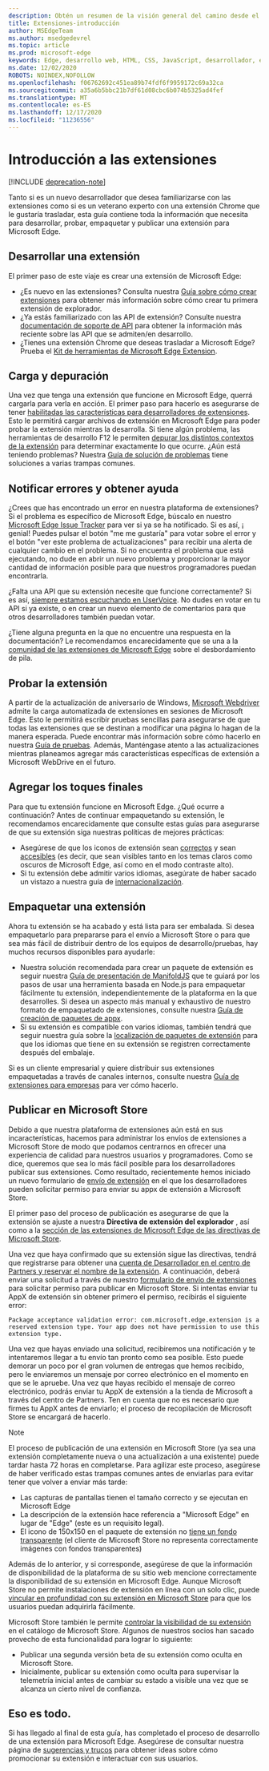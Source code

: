 ```yaml
---
description: Obtén un resumen de la visión general del camino desde el principio del desarrollo hasta el empaquetado de las extensiones de Microsoft Edge.
title: Extensiones-introducción
author: MSEdgeTeam
ms.author: msedgedevrel
ms.topic: article
ms.prod: microsoft-edge
keywords: Edge, desarrollo web, HTML, CSS, JavaScript, desarrollador, extensiones
ms.date: 12/02/2020
ROBOTS: NOINDEX,NOFOLLOW
ms.openlocfilehash: f06762692c451ea89b74fdf6f9959172c69a32ca
ms.sourcegitcommit: a35a6b5bbc21b7df61d08cbc6b074b5325ad4fef
ms.translationtype: MT
ms.contentlocale: es-ES
ms.lasthandoff: 12/17/2020
ms.locfileid: "11236556"
---
```

# Introducción a las extensiones  

[!INCLUDE [deprecation-note](includes/deprecation-note.md)]  

Tanto si es un nuevo desarrollador que desea familiarizarse con las extensiones como si es un veterano experto con una extensión Chrome que le gustaría trasladar, esta guía contiene toda la información que necesita para desarrollar, probar, empaquetar y publicar una extensión para Microsoft Edge. 

## Desarrollar una extensión

El primer paso de este viaje es crear una extensión de Microsoft Edge: 
- ¿Es nuevo en las extensiones? Consulta nuestra [Guía sobre cómo crear extensiones](./guides/creating-an-extension.md) para obtener más información sobre cómo crear tu primera extensión de explorador. 
- ¿Ya estás familiarizado con las API de extensión? Consulte nuestra [documentación de soporte de API](./api-support.md) para obtener la información más reciente sobre las API que se admiten/en desarrollo. 
- ¿Tienes una extensión Chrome que deseas trasladar a Microsoft Edge? Prueba el [Kit de herramientas de Microsoft Edge Extension](./guides/porting-chrome-extensions.md).

## Carga y depuración

Una vez que tenga una extensión que funcione en Microsoft Edge, querrá cargarla para verla en acción. El primer paso para hacerlo es asegurarse de tener [habilitadas las características para desarrolladores de extensiones](./guides/adding-and-removing-extensions.md). Esto le permitirá cargar archivos de extensión en Microsoft Edge para poder probar la extensión mientras la desarrolla. Si tiene algún problema, las herramientas de desarrollo F12 le permiten [depurar los distintos contextos de la extensión](./guides/debugging-extensions.md) para determinar exactamente lo que ocurre. ¿Aún está teniendo problemas? Nuestra [Guía de solución de problemas](./troubleshooting.md) tiene soluciones a varias trampas comunes. 

## Notificar errores y obtener ayuda

¿Crees que has encontrado un error en nuestra plataforma de extensiones? Si el problema es específico de Microsoft Edge, búscalo en nuestro [Microsoft Edge Issue Tracker](https://developer.microsoft.com/microsoft-edge/platform/issues/) para ver si ya se ha notificado. Si es así, ¡ genial! Puedes pulsar el botón "me me gustaría" para votar sobre el error y el botón "ver este problema de actualizaciones" para recibir una alerta de cualquier cambio en el problema. Si no encuentra el problema que está ejecutando, no dude en abrir un nuevo problema y proporcionar la mayor cantidad de información posible para que nuestros programadores puedan encontrarla. 

¿Falta una API que su extensión necesite que funcione correctamente? Si es así, [siempre estamos escuchando en UserVoice](https://wpdev.uservoice.com/forums/257854-microsoft-edge-developer/category/87962-extensions). No dudes en votar en tu API si ya existe, o en crear un nuevo elemento de comentarios para que otros desarrolladores también puedan votar. 

¿Tiene alguna pregunta en la que no encuentre una respuesta en la documentación? Le recomendamos encarecidamente que se una a la [comunidad de las extensiones de Microsoft Edge](https://stackoverflow.com/questions/tagged/microsoft-edge-extension) sobre el desbordamiento de pila.

## Probar la extensión

A partir de la actualización de aniversario de Windows, [Microsoft Webdriver](../webdriver/index.md) admite la carga automatizada de extensiones en sesiones de Microsoft Edge. Esto le permitirá escribir pruebas sencillas para asegurarse de que todas las extensiones que se destinan a modificar una página lo hagan de la manera esperada. Puede encontrar más información sobre cómo hacerlo en nuestra [Guía de pruebas](./guides/packaging/creating-and-testing-extension-packages.md#automated-testing-with-webdriver). Además, Manténgase atento a las actualizaciones mientras planeamos agregar más características específicas de extensión a Microsoft WebDrive en el futuro.

## Agregar los toques finales

Para que tu extensión funcione en Microsoft Edge. ¿Qué ocurre a continuación? Antes de continuar empaquetando su extensión, le recomendamos encarecidamente que consulte estas guías para asegurarse de que su extensión siga nuestras políticas de mejores prácticas: 
- Asegúrese de que los iconos de extensión sean [correctos](./guides/design.md) y sean [accesibles](./guides/accessibility.md) (es decir, que sean visibles tanto en los temas claros como oscuros de Microsoft Edge, así como en el modo contraste alto). 
- Si tu extensión debe admitir varios idiomas, asegúrate de haber sacado un vistazo a nuestra guía de [internacionalización](./guides/internationalization.md). 

## Empaquetar una extensión

Ahora tu extensión se ha acabado y está lista para ser embalada. Si desea empaquetarlo para prepararse para el envío a Microsoft Store o para que sea más fácil de distribuir dentro de los equipos de desarrollo/pruebas, hay muchos recursos disponibles para ayudarle: 

- Nuestra solución recomendada para crear un paquete de extensión es seguir nuestra [Guía de presentación de ManifoldJS](./guides/packaging/using-manifoldjs-to-package-extensions.md) que te guiará por los pasos de usar una herramienta basada en Node.js para empaquetar fácilmente tu extensión, independientemente de la plataforma en la que desarrolles. Si desea un aspecto más manual y exhaustivo de nuestro formato de empaquetado de extensiones, consulte nuestra [Guía de creación de paquetes de appx](./guides/packaging/creating-and-testing-extension-packages.md#preparing-the-submission-folder). 
- Si su extensión es compatible con varios idiomas, también tendrá que seguir nuestra guía sobre la [localización de paquetes de extensión](./guides/packaging/localizing-extension-packages.md) para que los idiomas que tiene en su extensión se registren correctamente después del embalaje. 

Si es un cliente empresarial y quiere distribuir sus extensiones empaquetadas a través de canales internos, consulte nuestra [Guía de extensiones para empresas](./extensions-for-enterprise.md) para ver cómo hacerlo.  

## Publicar en Microsoft Store

Debido a que nuestra plataforma de extensiones aún está en sus incaracterísticas, hacemos para administrar los envíos de extensiones a Microsoft Store de modo que podamos centrarnos en ofrecer una experiencia de calidad para nuestros usuarios y programadores. Como se dice, queremos que sea lo más fácil posible para los desarrolladores publicar sus extensiones. Como resultado, recientemente hemos iniciado un nuevo formulario de [envío de extensión](https://aka.ms/extension-request) en el que los desarrolladores pueden solicitar permiso para enviar su appx de extensión a Microsoft Store.
 
El primer paso del proceso de publicación es asegurarse de que la extensión se ajuste a nuestra **Directiva de extensión del explorador** , así como a la [sección de las extensiones de Microsoft Edge de las directivas de Microsoft Store](https://msdn.microsoft.com/library/windows/apps/dn764944.aspx#pol_10_12).  

<!--  The first step of the publishing process is to make sure your extension conforms to our [browser extension policy](./microsoft-browser-extension-policy.md) as well as the [Microsoft Edge extensions section of the Microsoft Store Policies](https://msdn.microsoft.com/library/windows/apps/dn764944.aspx#pol_10_12).  -->  

Una vez que haya confirmado que su extensión sigue las directivas, tendrá que registrarse para obtener una [cuenta de Desarrollador en el centro de Partners y reservar el nombre de la extensión](./guides/packaging/extensions-in-the-windows-dev-center.md). A continuación, deberá enviar una solicitud a través de nuestro [formulario de envío de extensiones](https://aka.ms/extension-request) para solicitar permiso para publicar en Microsoft Store. Si intentas enviar tu AppX de extensión sin obtener primero el permiso, recibirás el siguiente error:

```text
Package acceptance validation error: com.microsoft.edge.extension is a reserved extension type. Your app does not have permission to use this extension type.
```  

Una vez que hayas enviado una solicitud, recibiremos una notificación y te intentaremos llegar a tu envío tan pronto como sea posible. Esto puede demorar un poco por el gran volumen de entregas que hemos recibido, pero le enviaremos un mensaje por correo electrónico en el momento en que se le apruebe. Una vez que hayas recibido el mensaje de correo electrónico, podrás enviar tu AppX de extensión a la tienda de Microsoft a través del centro de Partners. Ten en cuenta que no es necesario que firmes tu AppX antes de enviarlo; el proceso de recopilación de Microsoft Store se encargará de hacerlo.
 
> [!NOTE]
> El proceso de publicación de una extensión en Microsoft Store (ya sea una extensión completamente nueva o una actualización a una existente) puede tardar hasta 72 horas en completarse. Para agilizar este proceso, asegúrese de haber verificado estas trampas comunes antes de enviarlas para evitar tener que volver a enviar más tarde: 
> - Las capturas de pantallas tienen el tamaño correcto y se ejecutan en Microsoft Edge 
> - La descripción de la extensión hace referencia a "Microsoft Edge" en lugar de "Edge" (este es un requisito legal). 
> - El icono de 150x150 en el paquete de extensión no [tiene un fondo transparente](./guides/design.md#microsoft-store-icon) (el cliente de Microsoft Store no representa correctamente imágenes con fondos transparentes) 

Además de lo anterior, y si corresponde, asegúrese de que la información de disponibilidad de la plataforma de su sitio web mencione correctamente la disponibilidad de su extensión en Microsoft Edge. Aunque Microsoft Store no permite instalaciones de extensión en línea con un solo clic, puede [vincular en profundidad con su extensión en Microsoft Store](./tips-and-tricks.md#get-a-direct-link-to-your-extension-in-the-microsoft-store) para que los usuarios puedan adquirirla fácilmente. 

Microsoft Store también le permite [controlar la visibilidad de su extensión](https://blogs.windows.com/buildingapps/2015/09/10/managing-hidden-apps-beta-apps-and-visibility-of-in-app-purchases-in-dev-center/) en el catálogo de Microsoft Store. Algunos de nuestros socios han sacado provecho de esta funcionalidad para lograr lo siguiente: 
- Publicar una segunda versión beta de su extensión como oculta en Microsoft Store.
- Inicialmente, publicar su extensión como oculta para supervisar la telemetría inicial antes de cambiar su estado a visible una vez que se alcanza un cierto nivel de confianza.

## Eso es todo.

Si has llegado al final de esta guía, has completado el proceso de desarrollo de una extensión para Microsoft Edge. Asegúrese de consultar nuestra página de [sugerencias y trucos](./tips-and-tricks.md) para obtener ideas sobre cómo promocionar su extensión e interactuar con sus usuarios.
